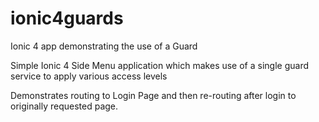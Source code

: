 # ionic4guards
Ionic 4 app demonstrating the use of a Guard

Simple Ionic 4 Side Menu application which makes use of a single guard service to apply various access levels

Demonstrates routing to Login Page and then re-routing after login to originally requested page.
